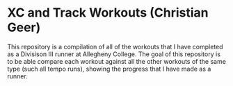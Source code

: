 # XC and Track Workouts (Christian Geer)

This repository is a compilation of all of the workouts that I have completed as a Divisison III runner at Allegheny College. The goal of this repository is to be able compare each workout against all the other workouts of the same type (such all tempo runs), showing the progress that I have made as a runner. 
